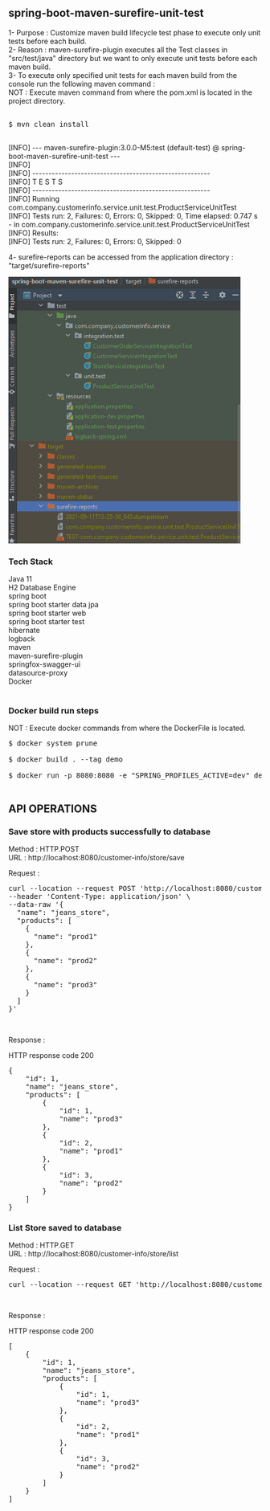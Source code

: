 ## spring-boot-maven-surefire-unit-test

1- Purpose : Customize maven build lifecycle test phase to execute only unit tests before each build. <br/>
2- Reason : maven-surefire-plugin executes all the Test classes in "src/test/java" directory but we want to only execute unit tests before each maven build. <br/>
3- To execute only specified unit tests for each maven build from the console run the following maven command : <br/>
NOT : Execute maven command from where the pom.xml is located in the project directory. <br/>
<pre> 
$ mvn clean install <br/>
</pre>

[INFO] --- maven-surefire-plugin:3.0.0-M5:test (default-test) @ spring-boot-maven-surefire-unit-test --- <br/>
[INFO] <br/>
[INFO] ------------------------------------------------------- <br/>
[INFO]  T E S T S <br/>
[INFO] ------------------------------------------------------- <br/>
[INFO] Running com.company.customerinfo.service.unit.test.ProductServiceUnitTest <br/>
[INFO] Tests run: 2, Failures: 0, Errors: 0, Skipped: 0, Time elapsed: 0.747 s - in com.company.customerinfo.service.unit.test.ProductServiceUnitTest <br/>
[INFO] Results: <br/>
[INFO] Tests run: 2, Failures: 0, Errors: 0, Skipped: 0 <br/>

4- surefire-reports can be accessed from the application directory : "target/surefire-reports" <br/>

![maven_surefire_plugin](doc/maven-surefire.png) <br/>

### Tech Stack
Java 11 <br/>
H2 Database Engine <br/>
spring boot <br/>
spring boot starter data jpa <br/>
spring boot starter web <br/>
spring boot starter test <br/>
hibernate <br/>
logback <br/>
maven <br/>
maven-surefire-plugin <br/>
springfox-swagger-ui <br/>
datasource-proxy <br/>
Docker <br/>
<br/>

### Docker build run steps
NOT : Execute docker commands from where the DockerFile is located. <br/>
<pre>
$ docker system prune <br/>
$ docker build . --tag demo  <br/>
$ docker run -p 8080:8080 -e "SPRING_PROFILES_ACTIVE=dev" demo:latest <br/>
</pre>

## API OPERATIONS
### Save store with products successfully to database

Method : HTTP.POST <br/>
URL : http://localhost:8080/customer-info/store/save <br/>

Request : 
<pre>
curl --location --request POST 'http://localhost:8080/customer-info/store/save' \
--header 'Content-Type: application/json' \
--data-raw '{
  "name": "jeans_store",
  "products": [
    {
      "name": "prod1"
    },
    {
      "name": "prod2"
    },
    {
      "name": "prod3"
    }
  ]
}'
</pre><br/>

Response : 

HTTP response code 200 <br/>
<pre>
{
    "id": 1,
    "name": "jeans_store",
    "products": [
        {
            "id": 1,
            "name": "prod3"
        },
        {
            "id": 2,
            "name": "prod1"
        },
        {
            "id": 3,
            "name": "prod2"
        }
    ]
}
</pre>


### List Store saved to database

Method : HTTP.GET <br/>
URL : http://localhost:8080/customer-info/store/list <br/>

Request : 
<pre>
curl --location --request GET 'http://localhost:8080/customer-info/store/list'
</pre><br/>

Response : 

HTTP response code 200 <br/>
<pre>
[
    {
        "id": 1,
        "name": "jeans_store",
        "products": [
            {
                "id": 1,
                "name": "prod3"
            },
            {
                "id": 2,
                "name": "prod1"
            },
            {
                "id": 3,
                "name": "prod2"
            }
        ]
    }
]
</pre><br/>
